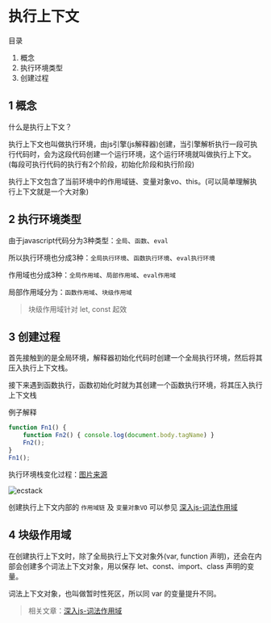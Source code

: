 # 执行上下文

目录

1. 概念
2. 执行环境类型
3. 创建过程

## 1 概念

什么是执行上下文？

执行上下文也叫做执行环境，由js引擎(js解释器)创建，当引擎解析执行一段可执行代码时，会为这段代码创建一个运行环境，这个运行环境就叫做执行上下文。(每段可执行代码的执行有2个阶段，初始化阶段和执行阶段)

执行上下文包含了当前环境中的作用域链、变量对象vo、this。(可以简单理解执行上下文就是一个大对象)

## 2 执行环境类型

由于javascript代码分为3种类型：`全局`、`函数`、`eval`

所以执行环境也分成3种：`全局执行环境`、`函数执行环境`、`eval执行环境`

作用域也分成3种：`全局作用域`、`局部作用域`、`eval作用域`

局部作用域分为：`函数作用域`、`块级作用域`

> 块级作用域针对 let, const 起效

## 3 创建过程

首先接触到的是全局环境，解释器初始化代码时创建一个全局执行环境，然后将其压入执行上下文栈。

接下来遇到函数执行，函数初始化时就为其创建一个函数执行环境，将其压入执行上下文栈

例子解释

```javascript
function Fn1() {
    function Fn2() { console.log(document.body.tagName) }
    Fn2();
}
Fn1();
```

执行环境栈变化过程：[图片来源](http://www.cnblogs.com/fool/archive/2010/10/16/1853326.html)

![ecstack](../images/ecstack.jpg)

创建执行上下文内部的 `作用域链` 及 `变量对象VO` 可以参见 [深入js-词法作用域](./深入js-词法作用域.md)

## 4 块级作用域

在创建执行上下文时，除了全局执行上下文对象外(var, function 声明)，还会在内部会创建多个词法上下文对象，用以保存 let、const、import、class 声明的变量。

词法上下文对象，也叫做暂时性死区，所以同 var 的变量提升不同。

> 相关文章：[深入js-词法作用域](./深入js-词法作用域.md)
